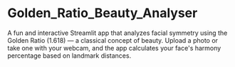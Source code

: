 # Golden_Ratio_Beauty_Analyser
A fun and interactive Streamlit app that analyzes facial symmetry using the Golden Ratio (1.618) — a classical concept of beauty. Upload a photo or take one with your webcam, and the app calculates your face's harmony percentage based on landmark distances.
